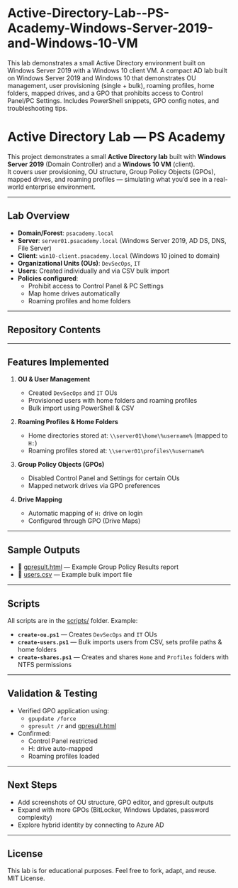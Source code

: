 # Active-Directory-Lab--PS-Academy-Windows-Server-2019-and-Windows-10-VM
This lab demonstrates a small Active Directory environment built on Windows Server 2019 with a Windows 10 client VM.
A compact AD lab built on Windows Server 2019 and Windows 10 that demonstrates OU management, user provisioning (single + bulk), roaming profiles, home folders, mapped drives, and a GPO that prohibits access to Control Panel/PC Settings. Includes PowerShell snippets, GPO config notes, and troubleshooting tips.
# Active Directory Lab — PS Academy

This project demonstrates a small **Active Directory lab** built with **Windows Server 2019** (Domain Controller) and a **Windows 10 VM** (client).  
It covers user provisioning, OU structure, Group Policy Objects (GPOs), mapped drives, and roaming profiles — simulating what you’d see in a real-world enterprise environment.

---

## Lab Overview

- **Domain/Forest**: `psacademy.local`
- **Server**: `server01.psacademy.local` (Windows Server 2019, AD DS, DNS, File Server)
- **Client**: `win10-client.psacademy.local` (Windows 10 joined to domain)
- **Organizational Units (OUs)**: `DevSecOps`, `IT`
- **Users**: Created individually and via CSV bulk import
- **Policies configured**:
  - Prohibit access to Control Panel & PC Settings
  - Map home drives automatically
  - Roaming profiles and home folders

---

## Repository Contents

---

## Features Implemented

1. **OU & User Management**  
   - Created `DevSecOps` and `IT` OUs  
   - Provisioned users with home folders and roaming profiles  
   - Bulk import using PowerShell & CSV  

2. **Roaming Profiles & Home Folders**  
   - Home directories stored at: `\\server01\home\%username%` (mapped to `H:`)  
   - Roaming profiles stored at: `\\server01\profiles\%username%`  

3. **Group Policy Objects (GPOs)**  
   - Disabled Control Panel and Settings for certain OUs  
   - Mapped network drives via GPO preferences  

4. **Drive Mapping**  
   - Automatic mapping of `H:` drive on login  
   - Configured through GPO (Drive Maps)  

---

## Sample Outputs

- 📄 [gpresult.html](gpresult.html) — Example Group Policy Results report  
- 📄 [users.csv](users.csv) — Example bulk import file  

---

## Scripts

All scripts are in the [scripts/](scripts/) folder. Example:

- **`create-ou.ps1`** — Creates `DevSecOps` and `IT` OUs  
- **`create-users.ps1`** — Bulk imports users from CSV, sets profile paths & home folders  
- **`create-shares.ps1`** — Creates and shares `Home` and `Profiles` folders with NTFS permissions  

---

## Validation & Testing

- Verified GPO application using:  
  - `gpupdate /force`  
  - `gpresult /r` and [gpresult.html](gpresult.html)  
- Confirmed:  
  - Control Panel restricted  
  - H: drive auto-mapped  
  - Roaming profiles loaded  

---

## Next Steps

- Add screenshots of OU structure, GPO editor, and gpresult outputs  
- Expand with more GPOs (BitLocker, Windows Updates, password complexity)  
- Explore hybrid identity by connecting to Azure AD  

---

## License

This lab is for educational purposes. Feel free to fork, adapt, and reuse.  
MIT License.

